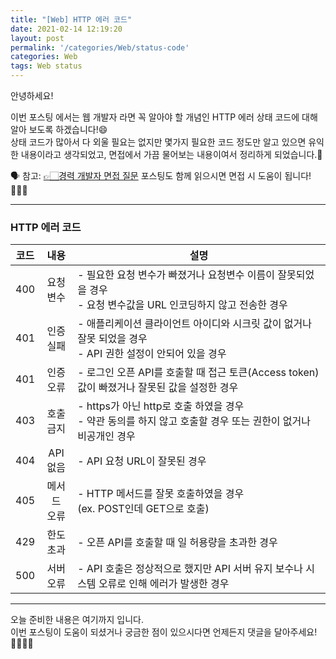 ```yaml
---
title: "[Web] HTTP 에러 코드"
date: 2021-02-14 12:19:20
layout: post
permalink: '/categories/Web/status-code'
categories: Web
tags: Web status
---
```


안녕하세요!

이번 포스팅 에서는 웹 개발자 라면 꼭 알아야 할 개념인 HTTP 에러 상태 코드에 대해 알아 보도록 하겠습니다!😄  
상태 코드가 많아서 다 외울 필요는 없지만 몇가지 필요한 코드 정도만 알고 있으면 유익한 내용이라고 생각되었고, 면접에서 가끔 물어보는 내용이여서 정리하게 되었습니다.📙  

🗣 참고: [👉🏻경력 개발자 면접 질문](https://shinsangeun.github.io/categories/Interview/job-Interview) 포스팅도 함께 읽으시면 면접 시 도움이 됩니다!🙆🏻‍♀️

-----

### HTTP 에러 코드

|  코드 |    내용         |                                      설명                                                   |
|------|:--------------:|-------------------------------------------------------------------------------------------|
|  400 |  요청 <br> 변수  | - 필요한 요청 변수가 빠졌거나 요청변수 이름이 잘못되었을 경우 <br> - 요청 변수값을 URL 인코딩하지 않고 전송한 경우   | 
|  401 |  인증 <br> 실패  | - 애플리케이션 클라이언트 아이디와 시크릿 값이 없거나 잘못 되었을 경우 <br> - API 권한 설정이 안되어 있을 경우      |
|  401 |  인증 <br> 오류  | - 로그인 오픈 API를 호출할 때 접근 토큰(Access token)값이 빠졌거나 잘못된 값을 설정한 경우                   |
|  403 |  호출 <br> 금지  | - https가 아닌 http로 호출 하였을 경우 <br> - 약관 동의를 하지 않고 호출할 경우 또는 권한이 없거나 비공개인 경우  |
|  404 |  API <br> 없음  | - API 요청 URL이 잘못된 경우                                                                   |
|  405 |  메서드 <br> 오류 | - HTTP 메서드를 잘못 호출하였을 경우 <br> (ex. POST인데 GET으로 호출)                                 |
|  429 |  한도 <br> 초과  | - 오픈 API를 호출할 때 일 허용량을 초과한 경우                                                       |
|  500 |  서버 <br> 오류  | - API 호출은 정상적으로 했지만 API 서버 유지 보수나 시스템 오류로 인해 에러가 발생한 경우                      |


-----

오늘 준비한 내용은 여기까지 입니다.  
이번 포스팅이 도움이 되셨거나 궁금한 점이 있으시다면 언제든지 댓글을 달아주세요!🙋🏻‍♀️✨    
 